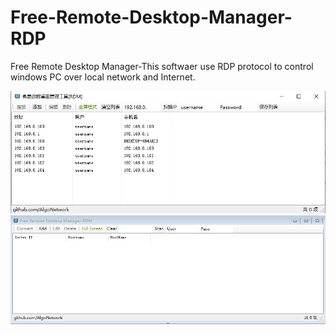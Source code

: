 # Free-Remote-Desktop-Manager-RDP
Free Remote Desktop Manager-This softwaer use RDP protocol to control windows PC over local network and Internet.

<img src="https://github.com/AlgoNetwork/Free-Remote-Desktop-Manager-RDP/blob/main/1.png" alt="Free-Remote-Desktop-Manager-RDP">
<img src="https://github.com/AlgoNetwork/Free-Remote-Desktop-Manager-RDP/blob/main/2.png" alt="Free-Remote-Desktop-Manager-RDP">
